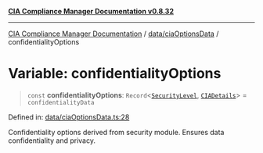 [**CIA Compliance Manager Documentation v0.8.32**](../../../README.md)

***

[CIA Compliance Manager Documentation](../../../modules.md) / [data/ciaOptionsData](../README.md) / confidentialityOptions

# Variable: confidentialityOptions

> `const` **confidentialityOptions**: `Record`\<[`SecurityLevel`](../../../types/cia/type-aliases/SecurityLevel.md), [`CIADetails`](../../../types/interfaces/CIADetails.md)\> = `confidentialityData`

Defined in: [data/ciaOptionsData.ts:28](https://github.com/Hack23/cia-compliance-manager/blob/0dc9a11e510cc2f2986e7debe532892627f2b00f/src/data/ciaOptionsData.ts#L28)

Confidentiality options derived from security module.
Ensures data confidentiality and privacy.
